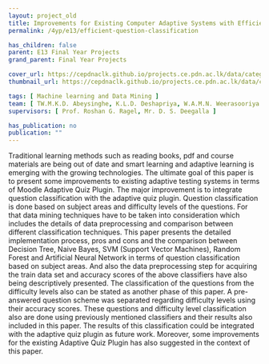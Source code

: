 ```yaml
---
layout: project_old
title: Improvements for Existing Computer Adaptive Systems with Efficient Question Classification Techniques
permalink: /4yp/e13/efficient-question-classification

has_children: false
parent: E13 Final Year Projects
grand_parent: Final Year Projects

cover_url: https://cepdnaclk.github.io/projects.ce.pdn.ac.lk/data/categories/4yp/cover_page.jpg
thumbnail_url: https://cepdnaclk.github.io/projects.ce.pdn.ac.lk/data/categories/4yp/thumbnail.jpg

tags: [	Machine learning and Data Mining ]
team: [ TW.M.K.D. Abeysinghe, K.L.D. Deshapriya, W.A.M.N. Weerasooriya ]
supervisors: [ Prof. Roshan G. Ragel, Mr. D. S. Deegalla ]

has_publication: no
publication: ""
---
```


Traditional learning methods such as reading books, pdf and course materials are being out of date and smart learning and adaptive learning is emerging with the growing technologies. The ultimate goal of this paper is to present some improvements to existing adaptive testing systems in terms of  Moodle Adaptive Quiz Plugin. The major improvement is to integrate question classification with the adaptive quiz plugin. Question classification is done based on subject areas and difficulty levels of the questions. For that data mining techniques have to be taken into consideration which includes the details of data preprocessing and comparison between different classification techniques. This paper presents the detailed implementation process, pros and cons and the comparison between Decision Tree, Naive Bayes, SVM (Support Vector Machines), Random Forest and Artificial Neural Network in terms of question classification based on subject areas. And also the data preprocessing step for acquiring the train data set and accuracy scores of the above classifiers have also being descriptively presented. The classification of the questions from the difficulty levels also can be stated as another phase of this paper. A pre-answered question scheme was separated regarding difficulty levels using their accuracy scores. These questions and difficulty level classification also are done using previously mentioned classifiers and their results also included in this paper. The results of this classification could be integrated with the adaptive quiz plugin as future work. Moreover, some improvements for the existing Adaptive Quiz Plugin has also suggested in the context of this paper.

